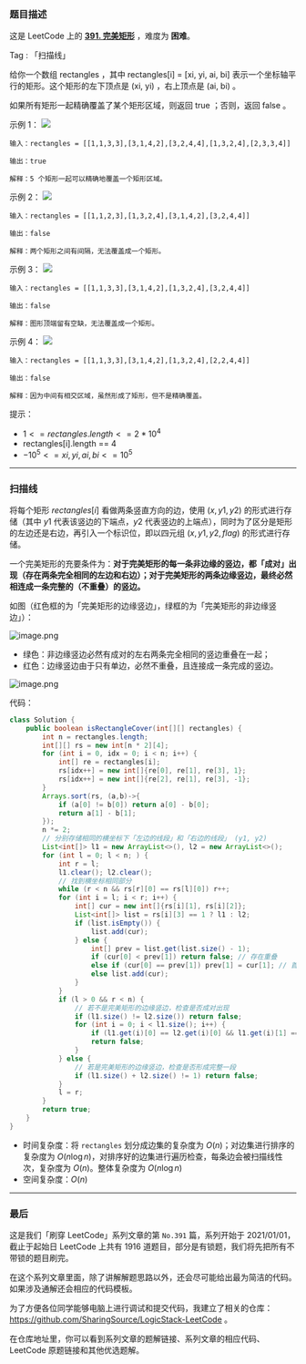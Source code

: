 ### 题目描述

这是 LeetCode 上的 **[391. 完美矩形](https://leetcode-cn.com/problems/perfect-rectangle/solution/gong-shui-san-xie-chang-gui-sao-miao-xia-p4q4/)** ，难度为 **困难**。

Tag : 「扫描线」



给你一个数组 rectangles ，其中 rectangles[i] = [xi, yi, ai, bi] 表示一个坐标轴平行的矩形。这个矩形的左下顶点是 (xi, yi) ，右上顶点是 (ai, bi) 。

如果所有矩形一起精确覆盖了某个矩形区域，则返回 true ；否则，返回 false 。


示例 1：
![](https://assets.leetcode.com/uploads/2021/03/27/perectrec1-plane.jpg)
```
输入：rectangles = [[1,1,3,3],[3,1,4,2],[3,2,4,4],[1,3,2,4],[2,3,3,4]]

输出：true

解释：5 个矩形一起可以精确地覆盖一个矩形区域。 
```
示例 2：
![](https://assets.leetcode.com/uploads/2021/03/27/perfectrec2-plane.jpg)
```
输入：rectangles = [[1,1,2,3],[1,3,2,4],[3,1,4,2],[3,2,4,4]]

输出：false

解释：两个矩形之间有间隔，无法覆盖成一个矩形。
```
示例 3：
![](https://assets.leetcode.com/uploads/2021/03/27/perfectrec3-plane.jpg)
```
输入：rectangles = [[1,1,3,3],[3,1,4,2],[1,3,2,4],[3,2,4,4]]

输出：false

解释：图形顶端留有空缺，无法覆盖成一个矩形。
```
示例 4：
![](https://assets.leetcode.com/uploads/2021/03/27/perfecrrec4-plane.jpg)
```
输入：rectangles = [[1,1,3,3],[3,1,4,2],[1,3,2,4],[2,2,4,4]]

输出：false

解释：因为中间有相交区域，虽然形成了矩形，但不是精确覆盖。
```

提示：
* $1 <= rectangles.length <= 2 * 10^4$
* rectangles[i].length == 4
* $-10^5 <= xi, yi, ai, bi <= 10^5$

---

### 扫描线

将每个矩形 $rectangles[i]$ 看做两条竖直方向的边，使用 $(x, y1, y2)$ 的形式进行存储（其中 $y1$ 代表该竖边的下端点，$y2$ 代表竖边的上端点），同时为了区分是矩形的左边还是右边，再引入一个标识位，即以四元组 $(x, y1, y2, flag)$ 的形式进行存储。

一个完美矩形的充要条件为：**对于完美矩形的每一条非边缘的竖边，都「成对」出现（存在两条完全相同的左边和右边）；对于完美矩形的两条边缘竖边，最终必然相连成一条完整的（不重叠）的竖边。**

如图（红色框的为「完美矩形的边缘竖边」，绿框的为「完美矩形的非边缘竖边」）：

![image.png](https://pic.leetcode-cn.com/1637019249-QYzZTM-image.png)

* 绿色：非边缘竖边必然有成对的左右两条完全相同的竖边重叠在一起；
* 红色：边缘竖边由于只有单边，必然不重叠，且连接成一条完成的竖边。

![image.png](https://pic.leetcode-cn.com/1637024925-XCUSul-image.png)

代码：
```Java
class Solution {
    public boolean isRectangleCover(int[][] rectangles) {
        int n = rectangles.length;
        int[][] rs = new int[n * 2][4];
        for (int i = 0, idx = 0; i < n; i++) {
            int[] re = rectangles[i];
            rs[idx++] = new int[]{re[0], re[1], re[3], 1};
            rs[idx++] = new int[]{re[2], re[1], re[3], -1};
        }
        Arrays.sort(rs, (a,b)->{
            if (a[0] != b[0]) return a[0] - b[0];
            return a[1] - b[1];
        });
        n *= 2;
        // 分别存储相同的横坐标下「左边的线段」和「右边的线段」 (y1, y2)
        List<int[]> l1 = new ArrayList<>(), l2 = new ArrayList<>(); 
        for (int l = 0; l < n; ) {
            int r = l;
            l1.clear(); l2.clear();
            // 找到横坐标相同部分
            while (r < n && rs[r][0] == rs[l][0]) r++;
            for (int i = l; i < r; i++) {
                int[] cur = new int[]{rs[i][1], rs[i][2]};
                List<int[]> list = rs[i][3] == 1 ? l1 : l2;
                if (list.isEmpty()) {
                    list.add(cur);
                } else {
                    int[] prev = list.get(list.size() - 1);
                    if (cur[0] < prev[1]) return false; // 存在重叠
                    else if (cur[0] == prev[1]) prev[1] = cur[1]; // 首尾相连
                    else list.add(cur); 
                }
            }
            if (l > 0 && r < n) {
                // 若不是完美矩形的边缘竖边，检查是否成对出现
                if (l1.size() != l2.size()) return false;
                for (int i = 0; i < l1.size(); i++) {
                    if (l1.get(i)[0] == l2.get(i)[0] && l1.get(i)[1] == l2.get(i)[1]) continue;
                    return false;
                }
            } else {
                // 若是完美矩形的边缘竖边，检查是否形成完整一段
                if (l1.size() + l2.size() != 1) return false;
            }
            l = r;
        }
        return true;
    }
}
```
* 时间复杂度：将 `rectangles` 划分成边集的复杂度为 $O(n)$；对边集进行排序的复杂度为 $O(n\log{n})$，对排序好的边集进行遍历检查，每条边会被扫描线性次，复杂度为 $O(n)$。整体复杂度为 $O(n\log{n})$
* 空间复杂度：$O(n)$

---

### 最后

这是我们「刷穿 LeetCode」系列文章的第 `No.391` 篇，系列开始于 2021/01/01，截止于起始日 LeetCode 上共有 1916 道题目，部分是有锁题，我们将先把所有不带锁的题目刷完。

在这个系列文章里面，除了讲解解题思路以外，还会尽可能给出最为简洁的代码。如果涉及通解还会相应的代码模板。

为了方便各位同学能够电脑上进行调试和提交代码，我建立了相关的仓库：https://github.com/SharingSource/LogicStack-LeetCode 。

在仓库地址里，你可以看到系列文章的题解链接、系列文章的相应代码、LeetCode 原题链接和其他优选题解。

